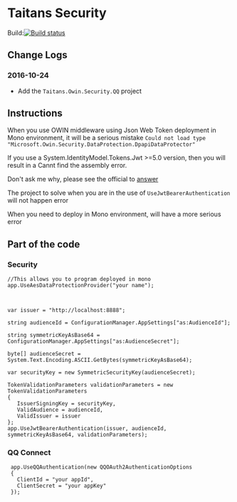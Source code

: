 Taitans Security
================

Build:[![Build status](https://ci.appveyor.com/api/projects/status/m46qdo22qbu62hbu/branch/master?svg=true)](https://ci.appveyor.com/project/xielongjiang/security/branch/master)

## Change Logs  

### 2016-10-24 

* Add the `Taitans.Owin.Security.QQ` project 

## Instructions 

When you use OWIN middleware using Json Web Token deployment in Mono environment, it will be a serious mistake  `Could not load type "Microsoft.Owin.Security.DataProtection.DpapiDataProtector"`

If you use a System.IdentityModel.Tokens.Jwt >=5.0 version, then you will result in a Cannt find the assembly error.

Don't ask me why, please see the official to [answer](https://github.com/AzureAD/azure-activedirectory-identitymodel-extensions-for-dotnet/issues/512#issuecomment-252789324)

The project to solve when you are in the use of `UseJwtBearerAuthentication` will not happen error

When you need to deploy in Mono environment, will have a more serious error

## Part of the code

### Security

```net
//This allows you to program deployed in mono
app.UseAesDataProtectionProvider("your name"); 



var issuer = "http://localhost:8888";

string audienceId = ConfigurationManager.AppSettings["as:AudienceId"];

string symmetricKeyAsBase64 = ConfigurationManager.AppSettings["as:AudienceSecret"];

byte[] audienceSecret = System.Text.Encoding.ASCII.GetBytes(symmetricKeyAsBase64);

var securityKey = new SymmetricSecurityKey(audienceSecret);

TokenValidationParameters validationParameters = new TokenValidationParameters
{
   IssuerSigningKey = securityKey,
   ValidAudience = audienceId,
   ValidIssuer = issuer
};
app.UseJwtBearerAuthentication(issuer, audienceId, symmetricKeyAsBase64, validationParameters);
```

### QQ Connect

```net
 app.UseQQAuthentication(new QQOAuth2AuthenticationOptions
 {
   ClientId = "your appId",
   ClientSecret = "your appKey"
 });
```
